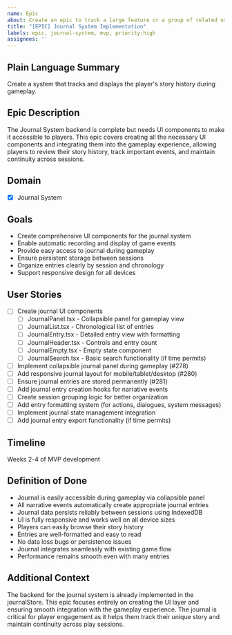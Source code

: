 ```yaml
---
name: Epic
about: Create an epic to track a large feature or a group of related user stories
title: "[EPIC] Journal System Implementation"
labels: epic, journal-system, mvp, priority:high
assignees: ''
---
```


## Plain Language Summary
Create a system that tracks and displays the player's story history during gameplay.

## Epic Description
The Journal System backend is complete but needs UI components to make it accessible to players. This epic covers creating all the necessary UI components and integrating them into the gameplay experience, allowing players to review their story history, track important events, and maintain continuity across sessions.

## Domain
- [x] Journal System

## Goals
- Create comprehensive UI components for the journal system
- Enable automatic recording and display of game events
- Provide easy access to journal during gameplay
- Ensure persistent storage between sessions
- Organize entries clearly by session and chronology
- Support responsive design for all devices

## User Stories
- [ ] Create journal UI components
  - [ ] JournalPanel.tsx - Collapsible panel for gameplay view
  - [ ] JournalList.tsx - Chronological list of entries
  - [ ] JournalEntry.tsx - Detailed entry view with formatting
  - [ ] JournalHeader.tsx - Controls and entry count
  - [ ] JournalEmpty.tsx - Empty state component
  - [ ] JournalSearch.tsx - Basic search functionality (if time permits)
- [ ] Implement collapsible journal panel during gameplay (#278)
- [ ] Add responsive journal layout for mobile/tablet/desktop (#280)
- [ ] Ensure journal entries are stored permanently (#281)
- [ ] Add journal entry creation hooks for narrative events
- [ ] Create session grouping logic for better organization
- [ ] Add entry formatting system (for actions, dialogues, system messages)
- [ ] Implement journal state management integration
- [ ] Add journal entry export functionality (if time permits)

## Timeline
Weeks 2-4 of MVP development

## Definition of Done
- Journal is easily accessible during gameplay via collapsible panel
- All narrative events automatically create appropriate journal entries
- Journal data persists reliably between sessions using IndexedDB
- UI is fully responsive and works well on all device sizes
- Players can easily browse their story history
- Entries are well-formatted and easy to read
- No data loss bugs or persistence issues
- Journal integrates seamlessly with existing game flow
- Performance remains smooth even with many entries

## Additional Context
The backend for the journal system is already implemented in the journalStore. This epic focuses entirely on creating the UI layer and ensuring smooth integration with the gameplay experience. The journal is critical for player engagement as it helps them track their unique story and maintain continuity across play sessions.
